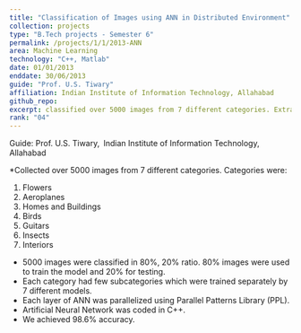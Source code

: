 ```yaml
---
title: "Classification of Images using ANN in Distributed Environment"
collection: projects
type: "B.Tech projects - Semester 6"
permalink: /projects/1/1/2013-ANN
area: Machine Learning
technology: "C++, Matlab"
date: 01/01/2013
enddate: 30/06/2013
guide: "Prof. U.S. Tiwary"
affiliation: Indian Institute of Information Technology, Allahabad
github_repo:
excerpt: classified over 5000 images from 7 different categories. Extracted features by wavelet transform and trained an Artificial Neural Network.
rank: "04"
---
```


Guide: Prof. U.S. Tiwary,&ensp;Indian Institute of Information Technology, Allahabad

*Collected over 5000 images from 7 different categories. Categories were:
1. Flowers
2. Aeroplanes
3. Homes and Buildings
4. Birds
5. Guitars
6. Insects
7. Interiors

* 5000 images were classified in 80%, 20% ratio. 80% images were used to train the model and 20% for testing.
* Each category had few subcategories which were trained separately by 7 different models.
* Each layer of ANN was parallelized using Parallel Patterns Library (PPL).
* Artificial Neural Network was coded in C++.
* We achieved 98.6% accuracy.
